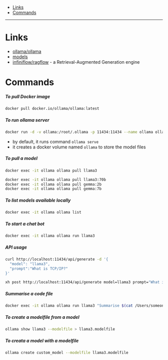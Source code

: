 - [Links](#links)
- [Commands](#commands)
____

# Links

- [ollama/ollama](https://github.com/ollama/ollama)
- [models](https://ollama.com/library)
- [infiniflow/ragflow](https://github.com/infiniflow/ragflow) - a
  Retrieval-Augmented Generation engine

# Commands

##### To pull Docker image

```sh
docker pull docker.io/ollama/ollama:latest
```

##### To run ollama server

```sh
docker run -d -v ollama:/root/.ollama -p 11434:11434 --name ollama ollama/ollama
```

- by default, it runs command `ollama serve`
- it creates a docker volume named `ollama` to store the model files

##### To pull a model

```sh
docker exec -it ollama ollama pull llama3
```

```sh
docker exec -it ollama ollama pull llama3:70b
docker exec -it ollama ollama pull gemma:2b
docker exec -it ollama ollama pull gemma:7b
```

##### To list models available locally

```sh
docker exec -it ollama ollama list
```

##### To start a chat bot

```sh
docker exec -it ollama ollama run llama3
```

##### API usage

```sh
curl http://localhost:11434/api/generate -d '{
  "model": "llama3",
  "prompt":"What is TCP/IP?"
}'
```

```sh
xh post http://localhost:11434/api/generate model=llama3 prompt="What is TCP/IP?"
```

##### Summarise a code file

```sh
docker exec -it ollama ollama run llama3 "Summarise $(cat /Users/someone/main.go)"
```

##### To create a modelfile from a model

```sh
ollama show llama3 --modelfile > llama3.modelfile
```

##### To creata a model with a modelfile

```sh
ollama create custom_model --modelfile llama3.modelfile
```

